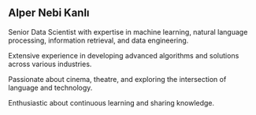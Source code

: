 ## Alper Nebi Kanlı

Senior Data Scientist with expertise in machine learning, natural language processing, information retrieval, and data engineering.

Extensive experience in developing advanced algorithms and solutions across various industries.

Passionate about cinema, theatre, and exploring the intersection of language and technology.

Enthusiastic about continuous learning and sharing knowledge.
